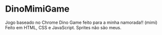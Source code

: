 # DinoMimiGame
Jogo baseado no Chrome Dino Game feito para a minha namorada!! (mimi)
Feito em HTML, CSS e JavaScript.
Sprites não são meus.
